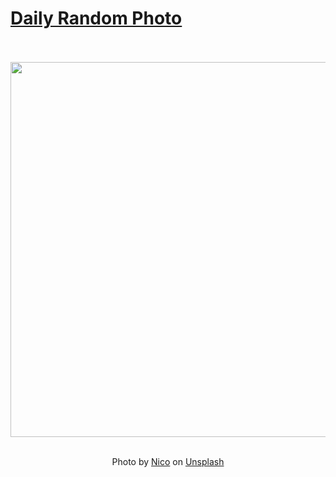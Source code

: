 # [Daily Random Photo](https://www.dailyrandomphoto.com/)

<div align="center">
  <br>
  <br>
  <a href="https://www.dailyrandomphoto.com/p/2024/2024-12-02/"><img src="https://images.unsplash.com/photo-1730758405638-ab8659278e96?crop=entropy&cs=tinysrgb&fit=max&fm=jpg&ixid=M3w3NzUwOHwwfDF8cmFuZG9tfHx8fHx8fHx8MTczMzEwMDMwNXw&ixlib=rb-4.0.3&q=80&w=1080" width="600px"></a>
  <br>
  <br>
  <p class="has-text-grey">Photo by <a href="https://unsplash.com/@nicoiseli?utm_source=Daily%20Random%20Photo&amp;utm_medium=referral" target="_blank" rel="noopener noreferrer">Nico</a> on <a href="https://unsplash.com/photos/a-snow-covered-mountain-with-a-bird-flying-over-it-o6txbJ0ju-g?utm_source=Daily%20Random%20Photo&amp;utm_medium=referral" target="_blank" rel="noopener noreferrer">Unsplash</a></p>
</div>
